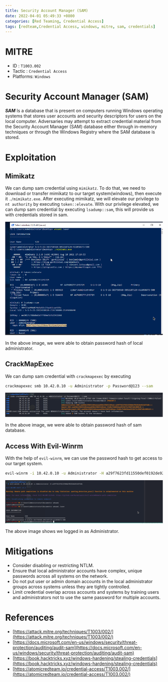 ```yaml
---
title: Security Account Manager (SAM)
date: 2022-04-01 05:49:33 +0800
categories: [Red Teaming, Credential Access]
tags: [redteam,Credential Access, windows, mitre, sam, credentials]     # TAG names should always be lowercase
---
```


# MITRE

- ID : `T1003.002`
- Tactic : `Credential Access`
- Platforms: `Windows`

# Security Account Manager (SAM)

***SAM*** Is a database that is present on computers running Windows operating systems that stores user accounts and security descriptors for users on the local computer. Adversaries may attempt to extract credential material from the Security Account Manager (SAM) database either through in-memory techniques or through the Windows Registry where the SAM database is stored.

# Exploitation

## Mimikatz

We can dump sam credential using `mimikatz`. To do that, we need to download or transfer mimikatz to our target system(windows), then execute it `./mimikatz.exe`. After executing mimikatz, we will elevate our privilege to `nt authority` by executing `token::elevate`. With our privilege elevated, we can dump sam credential by executing `lsadump::sam`, this will provide us with credentials stored in sam.


![sam](https://raw.githubusercontent.com/cyberkhalid/cyberkhalid.github.io/main/assets/img/ipentest/oscredsam1.png)

In the above image, we were able to obtain password hash of local administrator.

## CrackMapExec

We can dump sam credential with `crackmapexec` by executing 

```bash
crackmapexec smb 10.42.0.10 -u Administrator -p Password@123 --sam

```

![sam](https://raw.githubusercontent.com/cyberkhalid/cyberkhalid.github.io/main/assets/img/ipentest/oscredsam2.png)

In the above image, we were able to obtain password hash of sam database.

## Access With Evil-Winrm

With the help of `evil-winrm`, we can use the password hash to get access to our target system.

```bash
evil-winrm -i 10.42.0.10 -u Administrator -H a29f7623fd11550def0192de9246f446b

```

![sam](https://raw.githubusercontent.com/cyberkhalid/cyberkhalid.github.io/main/assets/img/ipentest/oscredsam3.png)

The above image shows we logged in as Administrator.

# Mitigations

- Consider disabling or restricting NTLM.
- Ensure that local administrator accounts have complex, unique passwords across all systems on the network.
- Do not put user or admin domain accounts in the local administrator groups across systems unless they are tightly controlled.
- Limit credential overlap across accounts and systems by training users and administrators not to use the same password for multiple accounts.

# References

- [https://attack.mitre.org/techniques/T1003/002/](https://attack.mitre.org/techniques/T1003/002/)
- [https://docs.microsoft.com/en-us/windows/security/threat-protection/auditing/audit-sam](https://docs.microsoft.com/en-us/windows/security/threat-protection/auditing/audit-sam)
- [https://book.hacktricks.xyz/windows-hardening/stealing-credentials](https://book.hacktricks.xyz/windows-hardening/stealing-credentials)
- [https://atomicredteam.io/credential-access/T1003.002/](https://atomicredteam.io/credential-access/T1003.002/)
